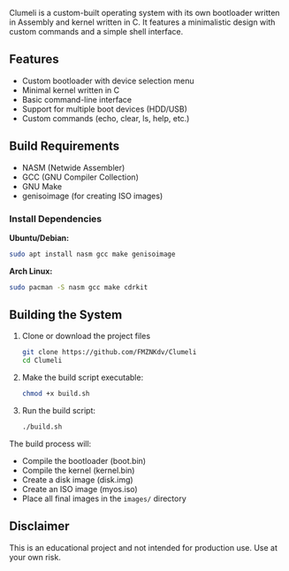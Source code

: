 Clumeli is a custom-built operating system with its own bootloader written in Assembly and kernel written in C. It features a minimalistic design with custom commands and a simple shell interface.

## Features

- Custom bootloader with device selection menu
- Minimal kernel written in C
- Basic command-line interface
- Support for multiple boot devices (HDD/USB)
- Custom commands (echo, clear, ls, help, etc.)

## Build Requirements

- NASM (Netwide Assembler)
- GCC (GNU Compiler Collection)
- GNU Make
- genisoimage (for creating ISO images)

### Install Dependencies

**Ubuntu/Debian:**
```bash
sudo apt install nasm gcc make genisoimage
```

**Arch Linux:**
```bash
sudo pacman -S nasm gcc make cdrkit
```

## Building the System

1. Clone or download the project files
   ```bash
   git clone https://github.com/FMZNKdv/Clumeli
   cd Clumeli
   ```
3. Make the build script executable:
   ```bash
   chmod +x build.sh
   ```
4. Run the build script:
   ```bash
   ./build.sh
   ```

The build process will:
- Compile the bootloader (boot.bin)
- Compile the kernel (kernel.bin)
- Create a disk image (disk.img)
- Create an ISO image (myos.iso)
- Place all final images in the `images/` directory

## Disclaimer

This is an educational project and not intended for production use. Use at your own risk.
